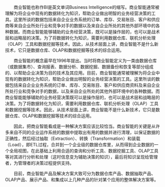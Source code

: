 　　商业智能也称作BI是英文单词Business Intelligence的缩写。商业智能通常被理解为将企业中现有的数据转化为知识，帮助企业做出明智的业务经营决策的工具。这里所谈的数据包括来自企业业务系统的订单、库存、交易账目、客户和供应商等来自企业所处行业和竞争对手的数据以及来自企业所处的其他外部环境中的各种数据。而商业智能能够辅助的业务经营决策，既可以是操作层的，也可以是战术层和战略层的决策。为了将数据转化为知识，需要利用数据仓库、联机分析处理（OLAP）工具和数据挖掘等技术。因此，从技术层面上讲，商业智能不是什么新技术，它只是数据仓库、OLAP和数据挖掘等技术的综合运用。

　　商业智能的概念最早在1996年提出。当时将商业智能定义为一类由数据仓库（或数据集市）、查询报表、数据分析、数据挖掘、数据备份和恢复等部分组成的、以帮助企业决策为目的技术及其应用。目前，商业智能通常被理解为将企业中现有的数据转化为知识，帮助企业做出明智的业务经营决策的工具。这里所谈的数据包括来自企业业务系统的订单、库存、交易账目、客户和供应商资料及来自企业所处行业和竞争对手的数据，以及来自企业所处的其他外部环境中的各种数据。而商业智能能够辅助的业务经营决策既可以是操作层的，也可以是战术层和战略层的决策。为了将数据转化为知识，需要利用数据仓库、联机分析处理（OLAP）工具和数据挖掘等技术。因此，从技术层面上讲，商业智能不是什么新技术，它只是数据仓库、OLAP和数据挖掘等技术的综合运用。

　　因此，把商业智能看成是一种解决方案应该比较恰当。商业智能的关键是从许多来自不同的企业运作系统的数据中提取出有用的数据并进行清理，以保证数据的正确性，然后经过抽取（Extraction）、转换（Transformation）和装载（Load），即ETL过程，合并到一个企业级的数据仓库里，从而得到企业数据的一个全局视图，在此基础上利用合适的查询和分析工具、数据挖掘工具、OLAP工具等对其进行分析和处理（这时信息变为辅助决策的知识），最后将知识呈现给管理者，为管理者的决策过程提供支持。

　　目前，商业智能产品及解决方案大致可分为数据仓库产品、数据抽取产品、OLAP产品、展示产品、和集成以上几种产品的针对某个应用的整体解决方案等。